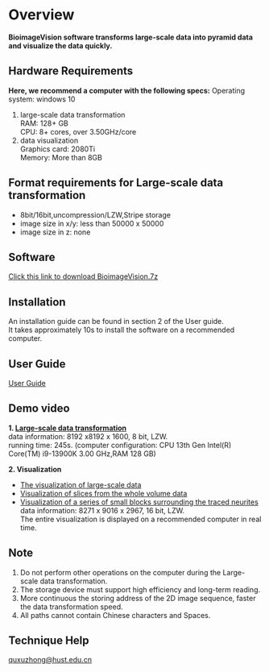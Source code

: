 

# Overview
**BioimageVision software transforms large-scale data into pyramid data and visualize the data quickly.**

## Hardware Requirements
**Here, we recommend a computer with the following specs:**
Operating system: windows 10 <br>
1. large-scale data transformation <br>
RAM: 128+ GB <br>
CPU: 8+ cores, over 3.50GHz/core <br>
2. data visualization <br>
Graphics card: 2080Ti <br>
Memory: More than 8GB <br>

## Format requirements for Large-scale data transformation
* 8bit/16bit,uncompression/LZW,Stripe storage<br>
* image size in x/y: less than 50000 x 50000<br>
* image size in z: none<br>

## Software
[Click this link to download BioimageVision.7z](https://github.com/Quanlab-Bioimage/BioimageVision/releases/tag/SoftWare)
## Installation
An installation guide can be found in section 2 of the User guide. <br>
It takes approximately 10s to install the software on a recommended computer.

## User Guide
[User Guide](https://github.com/Quanlab-Bioimage/BioimageVision/blob/master/User%20Guide/GtreeUserguider_f.pdf)
## Demo video
**1. [Large-scale data transformation](https://github.com/Quanlab-Bioimage/BioimageVision/blob/master/Video/Large-scale%20data%20transformation.mp4)**<br>
data information: 8192 x8192 x 1600, 8 bit, LZW.<br>
running time: 245s. (computer configuration: CPU 13th Gen Intel(R) Core(TM) i9-13900K 3.00 GHz,RAM 128 GB) <br>

**2. Visualization**<br>
* [The visualization of large-scale data](https://github.com/Quanlab-Bioimage/BioimageVision/blob/master/Video/the%20visualization%20of%20large-scale%20data.mp4)
* [Visualization of slices from the whole volume data](https://github.com/Quanlab-Bioimage/BioimageVision/blob/master/Video/Visualization%20of%20slices%20from%20the%20whole%20volume%20data%20.mp4)
* [Visualization of a series of small blocks surrounding the traced neurites](https://github.com/Quanlab-Bioimage/BioimageVision/blob/master/Video/visualization%20of%20a%20series%20of%20small%20blocks%20surrounding%20the%20traced%20neurites.mp4)<br>
data information: 8271 x 9016 x 2967, 16 bit, LZW.<br>
The entire visualization is displayed on a recommended computer in real time.<br>


## Note
1. Do not perform other operations on the computer during the Large-scale data transformation.
2. The storage device must support high efficiency and long-term reading.
3. More continuous the storing address of the 2D image sequence, faster the data transformation speed.
4. All paths cannot contain Chinese characters and Spaces.

## Technique Help
quxuzhong@hust.edu.cn
